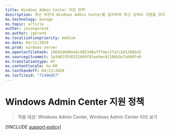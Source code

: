 ```yaml
---
title: Windows Admin Center 지원 정책
description: 최신 버전의 Windows Admin Center를 설치하여 최신 상태의 지원을 유지하는 빈도에 대해 알아봅니다.
ms.technology: manage
ms.topic: article
author: jasongerend
ms.author: jgerend
ms.localizationpriority: medium
ms.date: 04/12/2019
ms.prod: windows-server
ms.openlocfilehash: 18642d8d6ee6c4853d0afff4ec27a7cb01308bd1
ms.sourcegitcommit: 3a3d62f938322849f81ee9ec01186b3e7ab90fe0
ms.translationtype: HT
ms.contentlocale: ko-KR
ms.lasthandoff: 04/23/2020
ms.locfileid: "71406857"
---
```

# <a name="windows-admin-center-support-policy"></a>Windows Admin Center 지원 정책

>적용 대상: Windows Admin Center, Windows Admin Center 미리 보기

[!INCLUDE [support-policy](../includes/support-policy.md)]